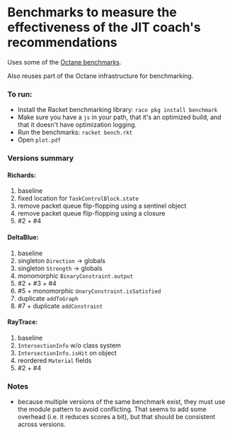 Benchmarks to measure the effectiveness of the JIT coach's recommendations
==========================================================================

Uses some of the [Octane benchmarks](https://code.google.com/p/octane-benchmark/).

Also reuses part of the Octane infrastructure for benchmarking.


### To run:
* Install the Racket benchmarking library: `raco pkg install benchmark`
* Make sure you have a `js` in your path, that it's an optimized build, and that it doesn't have optimization logging.
* Run the benchmarks: `racket bench.rkt`
* Open `plot.pdf`


### Versions summary

#### Richards:
  1. baseline
  2. fixed location for `TaskControlBlock.state`
  3. remove packet queue flip-flopping using a sentinel object
  4. remove packet queue flip-flopping using a closure
  5. #2 + #4

#### DeltaBlue:
  1. baseline
  2. singleton `Direction` → globals
  3. singleton `Strength` → globals
  4. monomorphic `BinaryConstraint.output`
  5. #2 + #3 + #4
  6. #5 + monomorphic `UnaryConstraint.isSatisfied`
  7. duplicate `addToGraph`
  8. #7 + duplicate `addConstraint`

#### RayTrace:
  1. baseline
  2. `IntersectionInfo` w/o class system
  3. `IntersectionInfo.isHit` on object
  4. reordered `Material` fields
  5. #2 + #4


### Notes
* because multiple versions of the same benchmark exist, they must use the
  module pattern to avoid conflicting. That seems to add some overhead (i.e.
  it reduces scores a bit), but that should be consistent across versions.
